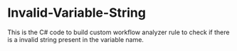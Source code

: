 # Invalid-Variable-String
This is the C# code to build custom workflow analyzer rule to check if there is a invalid string present in the variable name.
